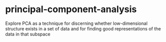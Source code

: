 # principal-component-analysis
Explore PCA as a technique for discerning whether low-dimensional structure exists in a set of data and for finding good representations of the data in that subspace
